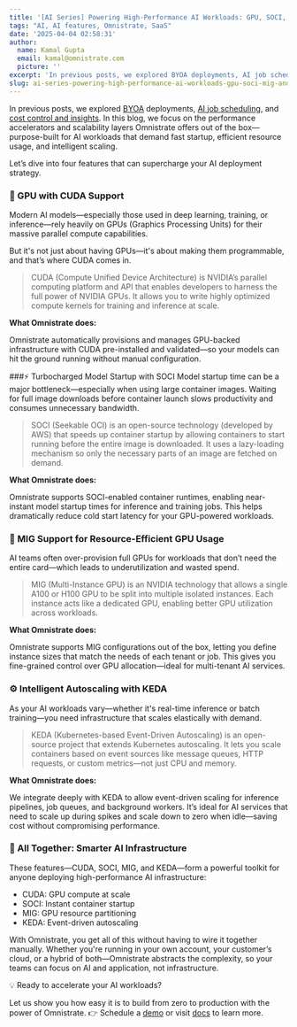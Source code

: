 ```yaml
---
title: '[AI Series] Powering High-Performance AI Workloads: GPU, SOCI, MIG, and KEDA'
tags: "AI, AI features, Omnistrate, SaaS"
date: '2025-04-04 02:58:31'
author:
  name: Kamal Gupta
  email: kamal@omnistrate.com
  picture: ''
excerpt: 'In previous posts, we explored BYOA deployments, AI job scheduling, and cost control and insights.'
slug: ai-series-powering-high-performance-ai-workloads-gpu-soci-mig-and-keda
---
```


In previous posts, we explored [BYOA][1] deployments, [AI job scheduling][2], and [cost control and insights][3]. In this blog, we focus on the performance accelerators and scalability layers Omnistrate offers out of the box—purpose-built for AI workloads that demand fast startup, efficient resource usage, and intelligent scaling.

Let’s dive into four features that can supercharge your AI deployment strategy.


### 🧠 GPU with CUDA Support

Modern AI models—especially those used in deep learning, training, or inference—rely heavily on GPUs (Graphics Processing Units) for their massive parallel compute capabilities.

But it's not just about having GPUs—it's about making them programmable, and that’s where CUDA comes in.

> CUDA (Compute Unified Device Architecture) is NVIDIA’s parallel
> computing platform and API that enables developers to harness the full
> power of NVIDIA GPUs. It allows you to write highly optimized compute
> kernels for training and inference at scale.

**What Omnistrate does:**

Omnistrate automatically provisions and manages GPU-backed infrastructure with CUDA pre-installed and validated—so your models can hit the ground running without manual configuration.

###⚡ Turbocharged Model Startup with SOCI
Model startup time can be a major bottleneck—especially when using large container images. Waiting for full image downloads before container launch slows productivity and consumes unnecessary bandwidth.

> SOCI (Seekable OCI) is an open-source technology (developed by AWS)
> that speeds up container startup by allowing containers to start
> running before the entire image is downloaded. It uses a lazy-loading
> mechanism so only the necessary parts of an image are fetched on
> demand.

**What Omnistrate does:**

Omnistrate supports SOCI-enabled container runtimes, enabling near-instant model startup times for inference and training jobs. This helps dramatically reduce cold start latency for your GPU-powered workloads.


### 🧩 MIG Support for Resource-Efficient GPU Usage

AI teams often over-provision full GPUs for workloads that don’t need the entire card—which leads to underutilization and wasted spend.

> MIG (Multi-Instance GPU) is an NVIDIA technology that allows a single
> A100 or H100 GPU to be split into multiple isolated instances. Each
> instance acts like a dedicated GPU, enabling better GPU utilization
> across workloads.

**What Omnistrate does:**

Omnistrate supports MIG configurations out of the box, letting you define instance sizes that match the needs of each tenant or job. This gives you fine-grained control over GPU allocation—ideal for multi-tenant AI services.


### ⚙️ Intelligent Autoscaling with KEDA

As your AI workloads vary—whether it's real-time inference or batch training—you need infrastructure that scales elastically with demand.

> KEDA (Kubernetes-based Event-Driven Autoscaling) is an open-source
> project that extends Kubernetes autoscaling. It lets you scale
> containers based on event sources like message queues, HTTP requests,
> or custom metrics—not just CPU and memory.

**What Omnistrate does:**

We integrate deeply with KEDA to allow event-driven scaling for inference pipelines, job queues, and background workers. It’s ideal for AI services that need to scale up during spikes and scale down to zero when idle—saving cost without compromising performance.


### 🔄 All Together: Smarter AI Infrastructure

These features—CUDA, SOCI, MIG, and KEDA—form a powerful toolkit for anyone deploying high-performance AI infrastructure:

- CUDA: GPU compute at scale
- SOCI: Instant container startup
- MIG: GPU resource partitioning
- KEDA: Event-driven autoscaling

With Omnistrate, you get all of this without having to wire it together manually. Whether you're running in your own account, your customer’s cloud, or a hybrid of both—Omnistrate abstracts the complexity, so your teams can focus on AI and application, not infrastructure.

💡 Ready to accelerate your AI workloads?

Let us show you how easy it is to build  from zero to production with the power of Omnistrate.
👉 Schedule a [demo][4] or visit [docs][5] to learn more.


  [1]: https://blog.omnistrate.com/posts/125
  [2]: https://blog.omnistrate.com/posts/140
  [3]: https://blog.omnistrate.com/posts/141
  [4]: https://calendly.com/omnistrate
  [5]: https://docs.omnistrate.com
